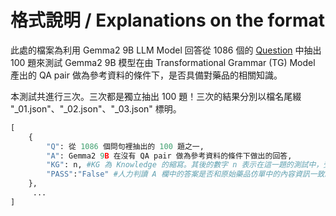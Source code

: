 # 格式說明 / Explanations on the format

此處的檔案為利用 Gemma2 9B LLM Model 回答從 1086 個的 [Question](https://github.com/PeterWolf-tw/QApair/tree/main/Test) 中抽出 100 題來測試 Gemma2 9B 模型在由 Transformational Grammar (TG) Model 產出的 QA pair 做為參考資料的條件下，是否具備對藥品的相關知識。

本測試共進行三次。三次都是獨立抽出 100 題！三次的結果分別以檔名尾綴 "_01.json"、"_02.json"、"_03.json" 標明。

```python
[
    {
        "Q": 從 1086 個問句裡抽出的 100 題之一,
        "A": Gemma2 9B 在沒有 QA pair 做為參考資料的條件下做出的回答,
        "KG": n, #KG 為 Knowledge 的縮寫。其後的數字 n 表示在這一題的測試中，受測模型 (此時為 Gemma2 9B) 接收到 Q 的同時，也拿到幾組 QA pair 做為參考。此值為 0 時表示「沒有 QA pair 做為參考資料」。
        "PASS":"False" #人力判讀 A 欄中的答案是否和原始藥品仿單中的內容資訊一致。若一致，本欄值為 True，若不一致，則為 False。本欄採寬鬆判斷，只要有部份和仿單內容一樣，就視為 True。
    },
     ...
]
```
